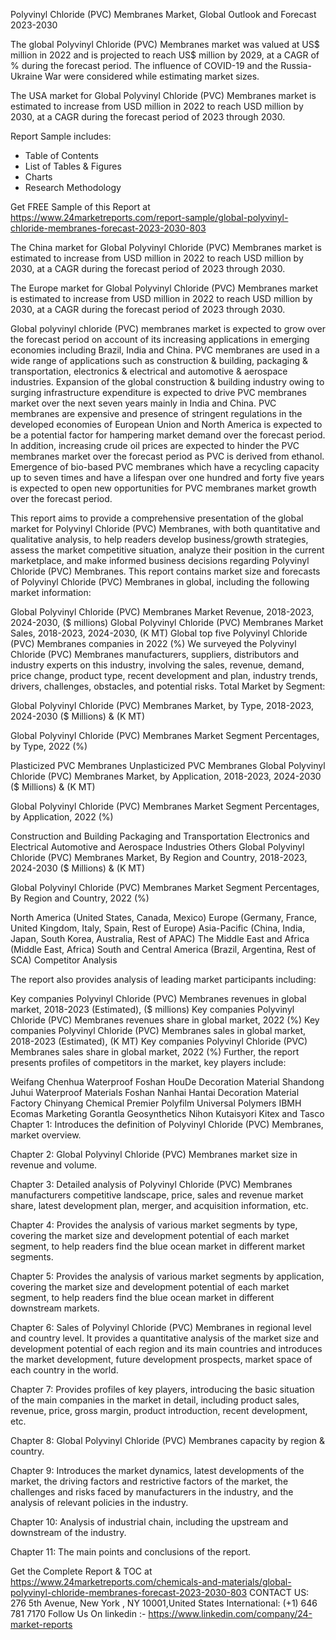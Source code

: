 Polyvinyl Chloride (PVC) Membranes Market, Global Outlook and Forecast 2023-2030

The global Polyvinyl Chloride (PVC) Membranes market was valued at US$ million in 2022 and is projected to reach US$ million by 2029, at a CAGR of % during the forecast period. The influence of COVID-19 and the Russia-Ukraine War were considered while estimating market sizes.

The USA market for Global Polyvinyl Chloride (PVC) Membranes market is estimated to increase from USD million in 2022 to reach USD million by 2030, at a CAGR during the forecast period of 2023 through 2030.

Report Sample includes:
- Table of Contents
- List of Tables & Figures
- Charts
- Research Methodology

Get FREE Sample of this Report at https://www.24marketreports.com/report-sample/global-polyvinyl-chloride-membranes-forecast-2023-2030-803

The China market for Global Polyvinyl Chloride (PVC) Membranes market is estimated to increase from USD million in 2022 to reach USD million by 2030, at a CAGR during the forecast period of 2023 through 2030.

The Europe market for Global Polyvinyl Chloride (PVC) Membranes market is estimated to increase from USD million in 2022 to reach USD million by 2030, at a CAGR during the forecast period of 2023 through 2030.

Global polyvinyl chloride (PVC) membranes market is expected to grow over the forecast period on account of its increasing applications in emerging economies including Brazil, India and China. PVC membranes are used in a wide range of applications such as construction & building, packaging & transportation, electronics & electrical and automotive & aerospace industries. Expansion of the global construction & building industry owing to surging infrastructure expenditure is expected to drive PVC membranes market over the next seven years mainly in India and China. PVC membranes are expensive and presence of stringent regulations in the developed economies of European Union and North America is expected to be a potential factor for hampering market demand over the forecast period. In addition, increasing crude oil prices are expected to hinder the PVC membranes market over the forecast period as PVC is derived from ethanol. Emergence of bio-based PVC membranes which have a recycling capacity up to seven times and have a lifespan over one hundred and forty five years is expected to open new opportunities for PVC membranes market growth over the forecast period.

This report aims to provide a comprehensive presentation of the global market for Polyvinyl Chloride (PVC) Membranes, with both quantitative and qualitative analysis, to help readers develop business/growth strategies, assess the market competitive situation, analyze their position in the current marketplace, and make informed business decisions regarding Polyvinyl Chloride (PVC) Membranes. This report contains market size and forecasts of Polyvinyl Chloride (PVC) Membranes in global, including the following market information:

Global Polyvinyl Chloride (PVC) Membranes Market Revenue, 2018-2023, 2024-2030, ($ millions)
Global Polyvinyl Chloride (PVC) Membranes Market Sales, 2018-2023, 2024-2030, (K MT)
Global top five Polyvinyl Chloride (PVC) Membranes companies in 2022 (%)
We surveyed the Polyvinyl Chloride (PVC) Membranes manufacturers, suppliers, distributors and industry experts on this industry, involving the sales, revenue, demand, price change, product type, recent development and plan, industry trends, drivers, challenges, obstacles, and potential risks. Total Market by Segment:

Global Polyvinyl Chloride (PVC) Membranes Market, by Type, 2018-2023, 2024-2030 ($ Millions) & (K MT)

Global Polyvinyl Chloride (PVC) Membranes Market Segment Percentages, by Type, 2022 (%)

Plasticized PVC Membranes
Unplasticized PVC Membranes
Global Polyvinyl Chloride (PVC) Membranes Market, by Application, 2018-2023, 2024-2030 ($ Millions) & (K MT)

Global Polyvinyl Chloride (PVC) Membranes Market Segment Percentages, by Application, 2022 (%)

Construction and Building
Packaging and Transportation
Electronics and Electrical
Automotive and Aerospace Industries
Others
Global Polyvinyl Chloride (PVC) Membranes Market, By Region and Country, 2018-2023, 2024-2030 ($ Millions) & (K MT)

Global Polyvinyl Chloride (PVC) Membranes Market Segment Percentages, By Region and Country, 2022 (%)

North America (United States, Canada, Mexico)
Europe (Germany, France, United Kingdom, Italy, Spain, Rest of Europe)
Asia-Pacific (China, India, Japan, South Korea, Australia, Rest of APAC)
The Middle East and Africa (Middle East, Africa)
South and Central America (Brazil, Argentina, Rest of SCA)
Competitor Analysis

The report also provides analysis of leading market participants including:

Key companies Polyvinyl Chloride (PVC) Membranes revenues in global market, 2018-2023 (Estimated), ($ millions)
Key companies Polyvinyl Chloride (PVC) Membranes revenues share in global market, 2022 (%)
Key companies Polyvinyl Chloride (PVC) Membranes sales in global market, 2018-2023 (Estimated), (K MT)
Key companies Polyvinyl Chloride (PVC) Membranes sales share in global market, 2022 (%)
Further, the report presents profiles of competitors in the market, key players include:

Weifang Chenhua Waterproof
Foshan HouDe Decoration Material
Shandong Juhui Waterproof Materials
Foshan Nanhai Hantai Decoration Material Factory
Chinyang Chemical
Premier Polyfilm
Universal Polymers
IBMH
Ecomas Marketing
Gorantla Geosynthetics
Nihon Kutaisyori
Kitex and Tasco
Chapter 1: Introduces the definition of Polyvinyl Chloride (PVC) Membranes, market overview.

Chapter 2: Global Polyvinyl Chloride (PVC) Membranes market size in revenue and volume.

Chapter 3: Detailed analysis of Polyvinyl Chloride (PVC) Membranes manufacturers competitive landscape, price, sales and revenue market share, latest development plan, merger, and acquisition information, etc.

Chapter 4: Provides the analysis of various market segments by type, covering the market size and development potential of each market segment, to help readers find the blue ocean market in different market segments.

Chapter 5: Provides the analysis of various market segments by application, covering the market size and development potential of each market segment, to help readers find the blue ocean market in different downstream markets.

Chapter 6: Sales of Polyvinyl Chloride (PVC) Membranes in regional level and country level. It provides a quantitative analysis of the market size and development potential of each region and its main countries and introduces the market development, future development prospects, market space of each country in the world.

Chapter 7: Provides profiles of key players, introducing the basic situation of the main companies in the market in detail, including product sales, revenue, price, gross margin, product introduction, recent development, etc.

Chapter 8: Global Polyvinyl Chloride (PVC) Membranes capacity by region & country.

Chapter 9: Introduces the market dynamics, latest developments of the market, the driving factors and restrictive factors of the market, the challenges and risks faced by manufacturers in the industry, and the analysis of relevant policies in the industry.

Chapter 10: Analysis of industrial chain, including the upstream and downstream of the industry.

Chapter 11: The main points and conclusions of the report.

Get the Complete Report & TOC at https://www.24marketreports.com/chemicals-and-materials/global-polyvinyl-chloride-membranes-forecast-2023-2030-803
CONTACT US:
276 5th Avenue, New York , NY 10001,United States
International: (+1) 646 781 7170
Follow Us On linkedin :- https://www.linkedin.com/company/24-market-reports
